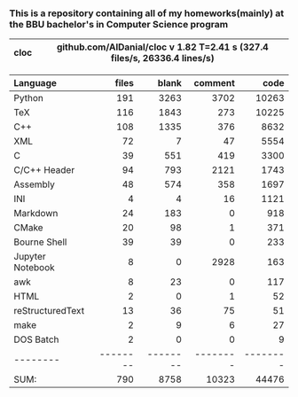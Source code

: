 ### This is a repository containing all of my homeworks(mainly) at the BBU bachelor's in Computer Science program


cloc|github.com/AlDanial/cloc v 1.82  T=2.41 s (327.4 files/s, 26336.4 lines/s)
--- | ---

Language|files|blank|comment|code
:-------|-------:|-------:|-------:|-------:
Python|191|3263|3702|10263
TeX|116|1843|273|10225
C++|108|1335|376|8632
XML|72|7|47|5554
C|39|551|419|3300
C/C++ Header|94|793|2121|1743
Assembly|48|574|358|1697
INI|4|4|16|1121
Markdown|24|183|0|918
CMake|20|98|1|371
Bourne Shell|39|39|0|233
Jupyter Notebook|8|0|2928|163
awk|8|23|0|117
HTML|2|0|1|52
reStructuredText|13|36|75|51
make|2|9|6|27
DOS Batch|2|0|0|9
--------|--------|--------|--------|--------
SUM:|790|8758|10323|44476

